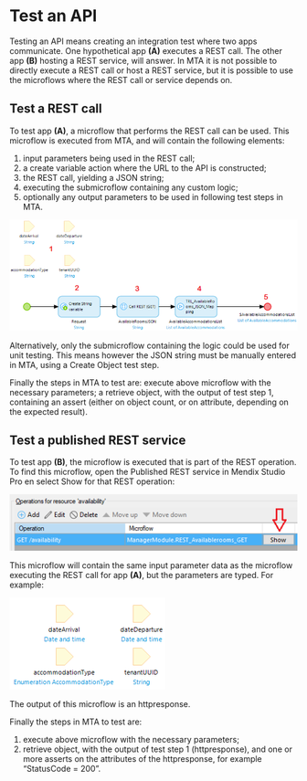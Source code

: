 # Test an API

Testing an API means creating an integration test where two apps communicate. One hypothetical app **(A)** executes a REST call. The other app **(B)** hosting a REST service, will answer. In MTA it is not possible to directly execute a REST call or host a REST service, but it is possible to use the microflows where the REST call or service depends on. 

## Test a REST call 

To test app **(A)**, a microflow that performs the REST call can be used. This microflow is executed from MTA, and will contain the following elements:
1. input parameters being used in the REST call;
2. a create variable action where the URL to the API is constructed;
3. the REST call, yielding a JSON string;
4. executing the submicroflow containing any custom logic;
5. optionally any output parameters to be used in following test steps in MTA.

![Microflow with REST call](microflow-with-rest-call.png)

Alternatively, only the submicroflow containing the logic could be used for unit testing. This means however the JSON string must be manually entered in MTA, using a Create Object test step.

Finally the steps in MTA to test are:
execute above microflow with the necessary parameters;
a retrieve object, with the output of test step 1, containing an assert (either on object count, or on attribute, depending on the expected result).


## Test a published REST service 

To test app **(B)**, the microflow is executed that is part of the REST operation. 
To find this microflow, open the Published REST service in Mendix Studio Pro en select Show for that REST operation:

![REST call](rest-call-details.png)

This microflow will contain the same input parameter data as the microflow executing the REST call for app **(A)**, but the parameters are typed. For example:

![Microflow parameters](microflow-parameters.png)

The output of this microflow is an httpresponse.

Finally the steps in MTA to test are:
1. execute above microflow with the necessary parameters;
2. retrieve object, with the output of test step 1 (httpresponse), and one or more asserts on the attributes of the httpresponse, for example “StatusCode = 200”.
